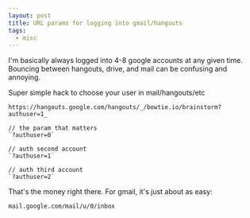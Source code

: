 ```yaml
---
layout: post
title: URL params for logging into gmail/hangouts
tags:
  - misc
---
```


I'm basically always logged into 4-8 google accounts at any given time. Bouncing between hangouts, drive, and mail can be confusing and annoying. 


Super simple hack to choose your user in mail/hangouts/etc

```
https://hangouts.google.com/hangouts/_/bowtie.io/brainstorm?authuser=1_
```

```
// the param that matters
`?authuser=0`

// auth second account
`?authuser=1`

// auth third account
`?authuser=2`
```

That's the money right there. For gmail, it's just about as easy:

```
mail.google.com/mail/u/0/inbox
```



